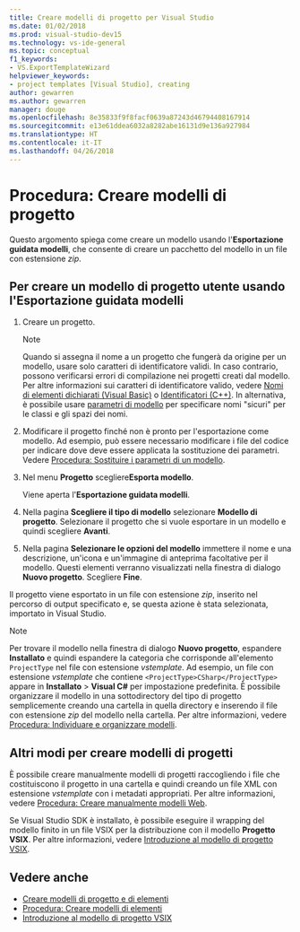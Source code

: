 ```yaml
---
title: Creare modelli di progetto per Visual Studio
ms.date: 01/02/2018
ms.prod: visual-studio-dev15
ms.technology: vs-ide-general
ms.topic: conceptual
f1_keywords:
- VS.ExportTemplateWizard
helpviewer_keywords:
- project templates [Visual Studio], creating
author: gewarren
ms.author: gewarren
manager: douge
ms.openlocfilehash: 8e35833f9f8facf0639a87243d46794408167914
ms.sourcegitcommit: e13e61ddea6032a8282abe16131d9e136a927984
ms.translationtype: HT
ms.contentlocale: it-IT
ms.lasthandoff: 04/26/2018
---
```

# <a name="how-to-create-project-templates"></a>Procedura: Creare modelli di progetto

Questo argomento spiega come creare un modello usando l'**Esportazione guidata modelli**, che consente di creare un pacchetto del modello in un file con estensione *zip*.

## <a name="to-create-a-user-project-template-by-using-the-export-template-wizard"></a>Per creare un modello di progetto utente usando l'Esportazione guidata modelli

1. Creare un progetto.

    > [!NOTE]
    > Quando si assegna il nome a un progetto che fungerà da origine per un modello, usare solo caratteri di identificatore validi. In caso contrario, possono verificarsi errori di compilazione nei progetti creati dal modello. Per altre informazioni sui caratteri di identificatore valido, vedere [Nomi di elementi dichiarati (Visual Basic)](/dotnet/visual-basic/programming-guide/language-features/declared-elements/declared-element-names) o [Identificatori (C++)](/cpp/cpp/identifiers-cpp). In alternativa, è possibile usare [parametri di modello](../ide/template-parameters.md) per specificare nomi "sicuri" per le classi e gli spazi dei nomi.

1. Modificare il progetto finché non è pronto per l'esportazione come modello. Ad esempio, può essere necessario modificare i file del codice per indicare dove deve essere applicata la sostituzione dei parametri. Vedere [Procedura: Sostituire i parametri di un modello](../ide/how-to-substitute-parameters-in-a-template.md).

1. Nel menu **Progetto** scegliere**Esporta modello**.

   Viene aperta l'**Esportazione guidata modelli**.

1. Nella pagina **Scegliere il tipo di modello** selezionare **Modello di progetto**. Selezionare il progetto che si vuole esportare in un modello e quindi scegliere **Avanti**.

1. Nella pagina **Selezionare le opzioni del modello** immettere il nome e una descrizione, un'icona e un'immagine di anteprima facoltative per il modello. Questi elementi verranno visualizzati nella finestra di dialogo **Nuovo progetto**. Scegliere **Fine**.

  Il progetto viene esportato in un file con estensione *zip*, inserito nel percorso di output specificato e, se questa azione è stata selezionata, importato in Visual Studio.

>[!NOTE]
> Per trovare il modello nella finestra di dialogo **Nuovo progetto**, espandere **Installato** e quindi espandere la categoria che corrisponde all'elemento `ProjectType` nel file con estensione *vstemplate*. Ad esempio, un file con estensione *vstemplate* che contiene `<ProjectType>CSharp</ProjectType>` appare in **Installato** > **Visual C#** per impostazione predefinita. È possibile organizzare il modello in una sottodirectory del tipo di progetto semplicemente creando una cartella in quella directory e inserendo il file con estensione *zip* del modello nella cartella. Per altre informazioni, vedere [Procedura: Individuare e organizzare modelli](../ide/how-to-locate-and-organize-project-and-item-templates.md).

## <a name="other-ways-to-create-project-templates"></a>Altri modi per creare modelli di progetti

È possibile creare manualmente modelli di progetti raccogliendo i file che costituiscono il progetto in una cartella e quindi creando un file XML con estensione *vstemplate* con i metadati appropriati. Per altre informazioni, vedere [Procedura: Creare manualmente modelli Web](../ide/how-to-manually-create-web-templates.md).

Se Visual Studio SDK è installato, è possibile eseguire il wrapping del modello finito in un file VSIX per la distribuzione con il modello **Progetto VSIX**. Per altre informazioni, vedere [Introduzione al modello di progetto VSIX](../extensibility/getting-started-with-the-vsix-project-template.md).

## <a name="see-also"></a>Vedere anche

- [Creare modelli di progetto e di elementi](../ide/creating-project-and-item-templates.md)
- [Procedura: Creare modelli di elementi](../ide/how-to-create-item-templates.md)
- [Introduzione al modello di progetto VSIX](../extensibility/getting-started-with-the-vsix-project-template.md)